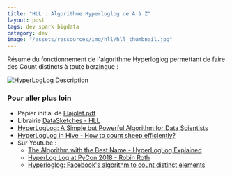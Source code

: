 ```yaml
---
title: "HLL : Algorithme Hyperloglog de A à Z" 
layout: post
tags: dev spark bigdata 
category: dev
image: "/assets/ressources/img/hll/hll_thumbnail.jpg"
---
```


Résumé du fonctionnement de l'algorithme Hyperloglog permettant de faire des Count distincts à toute berzingue :

<!--more-->

![HyperLogLog Description](../assets/ressources/img/hll/HLL_embedded_fonts_compressed.svg)

### Pour aller plus loin

- Papier initial de [Flajolet.pdf](http://algo.inria.fr/flajolet/Publications/FlFuGaMe07.pdf)
- Librairie [DataSketches - HLL](https://datasketches.apache.org/docs/HLL/HLL.html)
- [HyperLogLog: A Simple but Powerful Algorithm for Data Scientists](https://towardsdatascience.com/hyperloglog-a-simple-but-powerful-algorithm-for-data-scientists-aed50fe47869)
- [HyperLogLog in Hive - How to count sheep efficiently?](https://fr.slideshare.net/bzamecnik/hyperloglog-in-hive-how-to-count-sheep-efficiently)
- Sur Youtube : 
  - [The Algorithm with the Best Name - HyperLogLog Explained](https://www.youtube.com/watch?v=2PlrMCiUN_s)
  - [HyperLog Log at PyCon 2018 - Robin Roth](https://www.youtube.com/watch?v=jD2d7jr7z1Q)
  - [Hyperloglog: Facebook's algorithm to count distinct elements](https://www.youtube.com/watch?v=eV1haPUt0NU)
